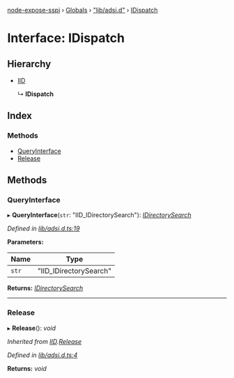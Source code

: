 [node-expose-sspi](../README.md) › [Globals](../globals.md) › ["lib/adsi.d"](../modules/_lib_adsi_d_.md) › [IDispatch](_lib_adsi_d_.idispatch.md)

# Interface: IDispatch

## Hierarchy

* [IID](_lib_adsi_d_.iid.md)

  ↳ **IDispatch**

## Index

### Methods

* [QueryInterface](_lib_adsi_d_.idispatch.md#queryinterface)
* [Release](_lib_adsi_d_.idispatch.md#release)

## Methods

###  QueryInterface

▸ **QueryInterface**(`str`: "IID_IDirectorySearch"): *[IDirectorySearch](_lib_adsi_d_.idirectorysearch.md)*

*Defined in [lib/adsi.d.ts:19](https://github.com/jlguenego/node-expose-sspi/blob/b543e6c/lib/adsi.d.ts#L19)*

**Parameters:**

Name | Type |
------ | ------ |
`str` | "IID_IDirectorySearch" |

**Returns:** *[IDirectorySearch](_lib_adsi_d_.idirectorysearch.md)*

___

###  Release

▸ **Release**(): *void*

*Inherited from [IID](_lib_adsi_d_.iid.md).[Release](_lib_adsi_d_.iid.md#release)*

*Defined in [lib/adsi.d.ts:4](https://github.com/jlguenego/node-expose-sspi/blob/b543e6c/lib/adsi.d.ts#L4)*

**Returns:** *void*
